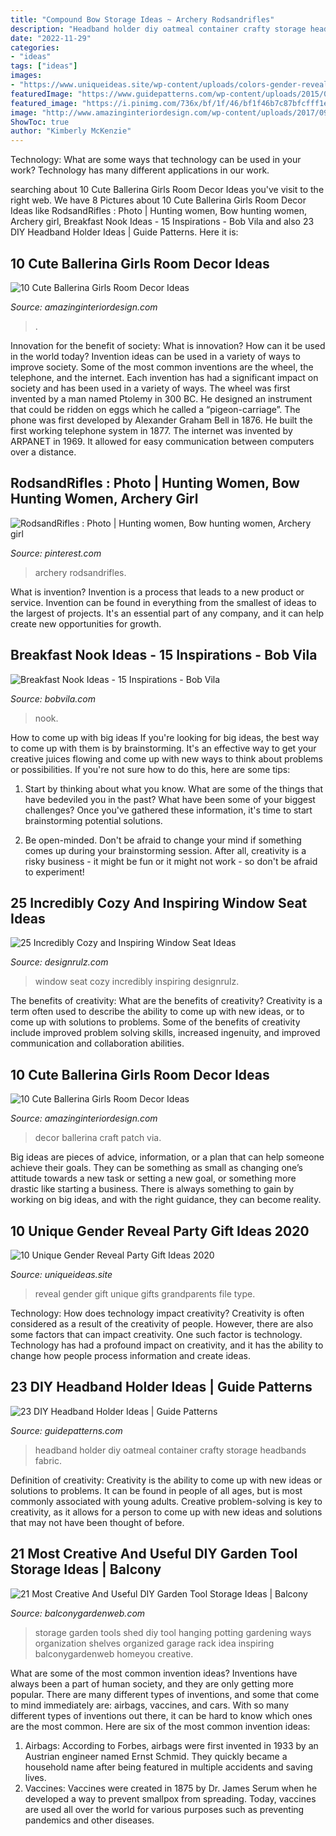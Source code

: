```yaml
---
title: "Compound Bow Storage Ideas ~ Archery Rodsandrifles"
description: "Headband holder diy oatmeal container crafty storage headbands fabric"
date: "2022-11-29"
categories:
- "ideas"
tags: ["ideas"]
images:
- "https://www.uniqueideas.site/wp-content/uploads/colors-gender-reveal-gifts-for-grandparents-also-baby-gifts-for.jpg"
featuredImage: "https://www.guidepatterns.com/wp-content/uploads/2015/08/Headband-Holder-for-Baby-Girl.jpg"
featured_image: "https://i.pinimg.com/736x/bf/1f/46/bf1f46b7c87bfcfff1e13cf92d69f900--archery-swords.jpg"
image: "http://www.amazinginteriordesign.com/wp-content/uploads/2017/09/Ballerina-Girls-Room-Decor-1.jpg"
ShowToc: true
author: "Kimberly McKenzie"
---
```



Technology: What are some ways that technology can be used in your work?
Technology has many different applications in our work.

	

		
searching about 10 Cute Ballerina Girls Room Decor Ideas you've visit to the right web. We have 8 Pictures about 10 Cute Ballerina Girls Room Decor Ideas like RodsandRifles : Photo | Hunting women, Bow hunting women, Archery girl, Breakfast Nook Ideas - 15 Inspirations - Bob Vila and also 23 DIY Headband Holder Ideas | Guide Patterns. Here it is:
		
    
## 10 Cute Ballerina Girls Room Decor Ideas

<img loading=lazy src="http://www.amazinginteriordesign.com/wp-content/uploads/2017/09/Ballerina-Girls-Room-Decor-2.jpg" onerror="this.onerror=null;this.src='https://tse4.mm.bing.net/th?id=OIP.4ELwcCBjgR5_A4Jl1L19JwHaOO&amp;pid=15.1';" alt="10 Cute Ballerina Girls Room Decor Ideas">

_Source: amazinginteriordesign.com_

>. 

	

Innovation for the benefit of society: What is innovation? How can it be used in the world today?
Invention ideas can be used in a variety of ways to improve society. Some of the most common inventions are the wheel, the telephone, and the internet. Each invention has had a significant impact on society and has been used in a variety of ways. The wheel was first invented by a man named Ptolemy in 300 BC. He designed an instrument that could be ridden on eggs which he called a “pigeon-carriage”. The phone was first developed by Alexander Graham Bell in 1876. He built the first working telephone system in 1877. The internet was invented by ARPANET in 1969. It allowed for easy communication between computers over a distance.

    
## RodsandRifles : Photo | Hunting Women, Bow Hunting Women, Archery Girl

<img loading=lazy src="https://i.pinimg.com/736x/bf/1f/46/bf1f46b7c87bfcfff1e13cf92d69f900--archery-swords.jpg" onerror="this.onerror=null;this.src='https://tse3.mm.bing.net/th?id=OIP.iFOtA8wc7geU3w5bK7vgfAHaLH&amp;pid=15.1';" alt="RodsandRifles : Photo | Hunting women, Bow hunting women, Archery girl">

_Source: pinterest.com_

>archery rodsandrifles. 

	

What is invention?
Invention is a process that leads to a new product or service. Invention can be found in everything from the smallest of ideas to the largest of projects. It's an essential part of any company, and it can help create new opportunities for growth.

    
## Breakfast Nook Ideas - 15 Inspirations - Bob Vila

<img loading=lazy src="https://s3-production.bobvila.com/slides/27060/original/white_sage_green_breakfast_nook.jpg?1532362542" onerror="this.onerror=null;this.src='https://tse3.mm.bing.net/th?id=OIP.p-HQUF4jDo40JGaplh1-3gHaJ3&amp;pid=15.1';" alt="Breakfast Nook Ideas - 15 Inspirations - Bob Vila">

_Source: bobvila.com_

>nook. 

	

How to come up with big ideas
If you're looking for big ideas, the best way to come up with them is by brainstorming. It's an effective way to get your creative juices flowing and come up with new ways to think about problems or possibilities. If you're not sure how to do this, here are some tips:
1. Start by thinking about what you know. What are some of the things that have bedeviled you in the past? What have been some of your biggest challenges? Once you've gathered these information, it's time to start brainstorming potential solutions.

2. Be open-minded. Don't be afraid to change your mind if something comes up during your brainstorming session. After all, creativity is a risky business - it might be fun or it might not work - so don't be afraid to experiment!


    
## 25 Incredibly Cozy And Inspiring Window Seat Ideas

<img loading=lazy src="https://cdn.designrulz.com/wp-content/uploads/2015/02/window-seat-ideas_designrulz-30.jpg" onerror="this.onerror=null;this.src='https://tse2.mm.bing.net/th?id=OIP.XMRzeZOYdBFJ41ucPuHubwHaJY&amp;pid=15.1';" alt="25 Incredibly Cozy and Inspiring Window Seat Ideas">

_Source: designrulz.com_

>window seat cozy incredibly inspiring designrulz. 

	

The benefits of creativity: What are the benefits of creativity?
Creativity is a term often used to describe the ability to come up with new ideas, or to come up with solutions to problems. Some of the benefits of creativity include improved problem solving skills, increased ingenuity, and improved communication and collaboration abilities.

    
## 10 Cute Ballerina Girls Room Decor Ideas

<img loading=lazy src="http://www.amazinginteriordesign.com/wp-content/uploads/2017/09/Ballerina-Girls-Room-Decor-1.jpg" onerror="this.onerror=null;this.src='https://tse4.mm.bing.net/th?id=OIP.QNwKX6MwZO_wAaj9imVb-AHaNf&amp;pid=15.1';" alt="10 Cute Ballerina Girls Room Decor Ideas">

_Source: amazinginteriordesign.com_

>decor ballerina craft patch via. 

	

Big ideas are pieces of advice, information, or a plan that can help someone achieve their goals. They can be something as small as changing one’s attitude towards a new task or setting a new goal, or something more drastic like starting a business. There is always something to gain by working on big ideas, and with the right guidance, they can become reality.

    
## 10 Unique Gender Reveal Party Gift Ideas 2020

<img loading=lazy src="https://www.uniqueideas.site/wp-content/uploads/colors-gender-reveal-gifts-for-grandparents-also-baby-gifts-for.jpg" onerror="this.onerror=null;this.src='https://tse4.mm.bing.net/th?id=OIP.-Jr_1Zjk4y7MvQ5ZWUMwQwHaJ3&amp;pid=15.1';" alt="10 Unique Gender Reveal Party Gift Ideas 2020">

_Source: uniqueideas.site_

>reveal gender gift unique gifts grandparents file type. 

	

Technology: How does technology impact creativity?
Creativity is often considered as a result of the creativity of people. However, there are also some factors that can impact creativity. One such factor is technology. Technology has had a profound impact on creativity, and it has the ability to change how people process information and create ideas.

    
## 23 DIY Headband Holder Ideas | Guide Patterns

<img loading=lazy src="https://www.guidepatterns.com/wp-content/uploads/2015/08/Headband-Holder-for-Baby-Girl.jpg" onerror="this.onerror=null;this.src='https://tse3.mm.bing.net/th?id=OIP.44tSB283i2e61_oW1Ubq-gHaLG&amp;pid=15.1';" alt="23 DIY Headband Holder Ideas | Guide Patterns">

_Source: guidepatterns.com_

>headband holder diy oatmeal container crafty storage headbands fabric. 

	

Definition of creativity:
Creativity is the ability to come up with new ideas or solutions to problems. It can be found in people of all ages, but is most commonly associated with young adults. Creative problem-solving is key to creativity, as it allows for a person to come up with new ideas and solutions that may not have been thought of before.

    
## 21 Most Creative And Useful DIY Garden Tool Storage Ideas | Balcony

<img loading=lazy src="https://balconygardenweb.com/wp-content/uploads/2017/06/diy-hanging-garden-tools.jpg" onerror="this.onerror=null;this.src='https://tse3.mm.bing.net/th?id=OIP.A76nDXCPpYQ74p8vHs3MjwHaLH&amp;pid=15.1';" alt="21 Most Creative And Useful DIY Garden Tool Storage Ideas | Balcony">

_Source: balconygardenweb.com_

>storage garden tools shed diy tool hanging potting gardening ways organization shelves organized garage rack idea inspiring balconygardenweb homeyou creative. 

	

What are some of the most common invention ideas?
Inventions have always been a part of human society, and they are only getting more popular. There are many different types of inventions, and some that come to mind immediately are: airbags, vaccines, and cars. With so many different types of inventions out there, it can be hard to know which ones are the most common. Here are six of the most common invention ideas: 
1) Airbags: According to Forbes, airbags were first invented in 1933 by an Austrian engineer named Ernst Schmid. They quickly became a household name after being featured in multiple accidents and saving lives. 
2) Vaccines: Vaccines were created in 1875 by Dr. James Serum when he developed a way to prevent smallpox from spreading. Today, vaccines are used all over the world for various purposes such as preventing pandemics and other diseases.

